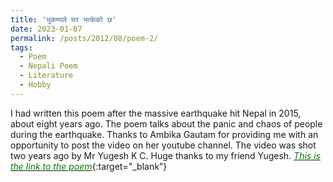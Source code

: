 ```yaml
---
title: 'भुकम्पले घर भत्केको छ'
date: 2023-01-07
permalink: /posts/2012/08/poem-2/
tags:
  - Poem
  - Nepali Poem
  - Literature
  - Hobby
---
```


I had written this poem after the massive earthquake hit Nepal in 2015, about eight years ago. The poem talks about the panic and chaos of people during the earthquake. Thanks to Ambika Gautam for providing me with an opportunity to post the video on her youtube channel. The video was shot two years ago by Mr Yugesh K C. Huge thanks to my friend Yugesh.
[<span style="color:green">*This is the link to the poem*</span>](https://www.youtube.com/watch?v=l81xOhikb7I){:target="_blank"}
